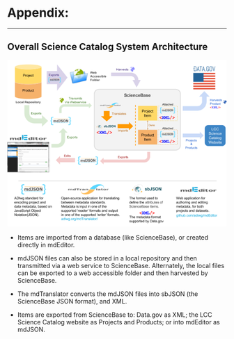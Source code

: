 # Appendix:

---

## Overall Science Catalog System Architecture

![](/assets/science_catalog_system_architecture.png)

* Items are imported from a database \(like ScienceBase\), or created directly in mdEditor.
* mdJSON files can also be stored in a local repository and then transmitted via a web service to ScienceBase. Alternately, the  local files can be exported to a web accessible folder and then harvested by ScienceBase.

* The mdTranslator converts the mdJSON files into sbJSON \(the ScienceBase JSON format\), and XML.

* Items are exported from ScienceBase to: Data.gov as XML; the LCC Science Catalog website as Projects and Products; or into mdEditor as mdJSON.



